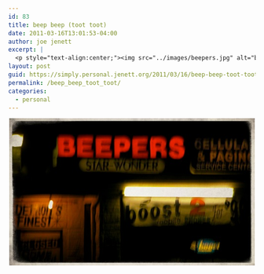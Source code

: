 ```yaml
---
id: 83
title: beep beep (toot toot)
date: 2011-03-16T13:01:53-04:00
author: joe jenett
excerpt: |
  <p style="text-align:center;"><img src="../images/beepers.jpg" alt="beep beep (toot toot)" style="border:none;" /></p>
layout: post
guid: https://simply.personal.jenett.org/2011/03/16/beep-beep-toot-toot/
permalink: /beep_beep_toot_toot/
categories:
  - personal
---
```

<p style="text-align:center;">
  <img src="../images/beepers.jpg" alt="beep beep (toot toot)" style="border:none;" />
</p>